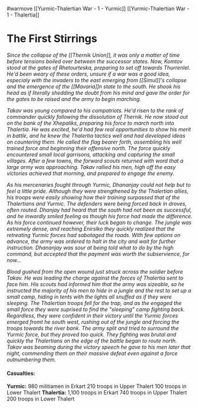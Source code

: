 #warmove 
[[Yurmic-Thalertian War - 1 - Yurmic]]
[[Yurmic-Thalertian War - 1 - Thalertia]]

# The First Stirrings
*Since the collapse of the [[Thernik Union]], it was only a matter of time before tensions boiled over between the successor states. Now, Komtov stood at the gates of Rhetourteska, preparing to set off towards Thurrenlel. He'd been weary of these orders, unsure if a war was a good idea, especialy with the invaders to the east emerging from [[Simul]]'s collapse and the emergence of the [[Mavaria]]n state to the south. He shook his head as if literally shedding the doubt from his mind and gave the order for the gates to be raised and the army to begin marching.*

*Takav was young compared to his compatriots. He'd risen to the rank of commander quickly following the dissolution of Thernik. He now stood out on the bank of the Xhepaliks, preparing his force to march north into Thalertia. He was excited, he'd had few real opportunities to show his merit in battle, and he knew the Thalertia tactics well and had developed ideas on countering them. He called the flag bearer forth, assembling his well trained force and beginning their offensive north. The force quickly encountered small local garrisons, attacking and capturing the small villages. After a few towns, the forward scouts returned with word that a large army was approaching. Takav rallied his men, high off the easy victories achieved that morning, and prepared to engage the enemy.*

*As his mercenaries fought through Yurmic, Dhananjay could not help but to feel a little pride. Although they were strengthened by the Thalertian allies, his troops were easily showing how their training surpassed that of the Thalertians and Yurmic. The defenders were being forced back in droves, often routed. Dhanjay had heard that the south had not been as successful, and he inwardly smiled feeling as though his force had made the difference. As his force continued however, their luck began to change. The jungle was extremely dense, and reaching Enirslko they quickly realized that the retreating Yurmic forces had sabotaged the roads. With few options on advance, the army was ordered to halt in the city and wait for further instruction. Dhananjay was sour at being told what to do by the high command, but accepted that the payment was worth the subservience, for now...*

*Blood gushed from the open wound just struck across the soldier before Takav. He was leading the charge against the forces of Thalertia sent to face him. His scouts had informed him that the army was sizeable, so he instructed the majority of his men to hide in a jungle and the rest to set up a small camp, hiding in tents with the lights all snuffed as if they were sleeping. The Thalertian troops fell for the trap, and as the engaged the small force they were suprised to find the "sleeping" camp fighting back. Regardless, they were confident in their victory until the Yurmic forces emerged fromt he south west, rushing out of the jungle and forcing the troops towards the river bank. The army split and tried to surround the Yurmic force, but they proved too quick. They fighting was brutal and quickly the Thalertians on the edge of the battle began to route north. Takav was beaming during the victory speech he gave to his men later that night, commending them on their massive defeat even against a force outnumbering them.*

#### Casualties:
**Yurmic:**
	980 militiamen in Erkart
	210 troops in Upper Thalert
	100 troops in Lower Thalert
**Thalertia:**
	1,100 troops in Erkart
	740 troops in Upper Thalert
	200 troops in Lower Thalert